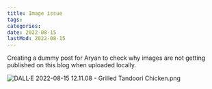 ```yaml
---
title: Image issue
tags:
categories:
date: 2022-08-15
lastMod: 2022-08-15
---
```

Creating a dummy post for Aryan to check why images are not getting published on this blog when uploaded locally.

![DALL·E 2022-08-15 12.11.08 - Grilled Tandoori Chicken.png](/assets/dall·e_2022-08-15_12.11.08_-_grilled_tandoori_chicken_1660556493324_0.png)
